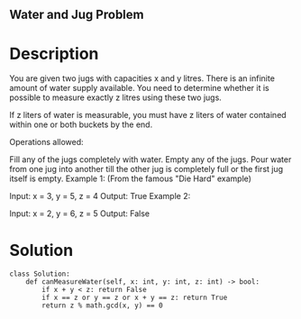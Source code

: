 Water and Jug Problem
---

# Description

You are given two jugs with capacities x and y litres. There is an infinite amount of water supply available. You need to determine whether it is possible to measure exactly z litres using these two jugs.

If z liters of water is measurable, you must have z liters of water contained within one or both buckets by the end.

Operations allowed:

Fill any of the jugs completely with water.
Empty any of the jugs.
Pour water from one jug into another till the other jug is completely full or the first jug itself is empty.
Example 1: (From the famous "Die Hard" example)

Input: x = 3, y = 5, z = 4
Output: True
Example 2:

Input: x = 2, y = 6, z = 5
Output: False

# Solution
```python3
class Solution:
    def canMeasureWater(self, x: int, y: int, z: int) -> bool:
        if x + y < z: return False
        if x == z or y == z or x + y == z: return True
        return z % math.gcd(x, y) == 0
```
